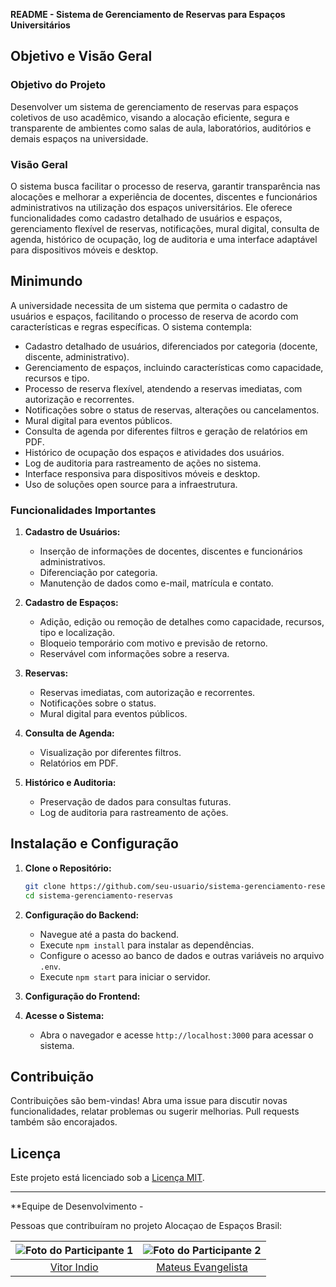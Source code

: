 **README - Sistema de Gerenciamento de Reservas para Espaços Universitários**

## Objetivo e Visão Geral

### Objetivo do Projeto
Desenvolver um sistema de gerenciamento de reservas para espaços coletivos de uso acadêmico, visando a alocação eficiente, segura e transparente de ambientes como salas de aula, laboratórios, auditórios e demais espaços na universidade.

### Visão Geral
O sistema busca facilitar o processo de reserva, garantir transparência nas alocações e melhorar a experiência de docentes, discentes e funcionários administrativos na utilização dos espaços universitários. Ele oferece funcionalidades como cadastro detalhado de usuários e espaços, gerenciamento flexível de reservas, notificações, mural digital, consulta de agenda, histórico de ocupação, log de auditoria e uma interface adaptável para dispositivos móveis e desktop.

## Minimundo

A universidade necessita de um sistema que permita o cadastro de usuários e espaços, facilitando o processo de reserva de acordo com características e regras específicas. O sistema contempla:

- Cadastro detalhado de usuários, diferenciados por categoria (docente, discente, administrativo).
- Gerenciamento de espaços, incluindo características como capacidade, recursos e tipo.
- Processo de reserva flexível, atendendo a reservas imediatas, com autorização e recorrentes.
- Notificações sobre o status de reservas, alterações ou cancelamentos.
- Mural digital para eventos públicos.
- Consulta de agenda por diferentes filtros e geração de relatórios em PDF.
- Histórico de ocupação dos espaços e atividades dos usuários.
- Log de auditoria para rastreamento de ações no sistema.
- Interface responsiva para dispositivos móveis e desktop.
- Uso de soluções open source para a infraestrutura.

### Funcionalidades Importantes

1. **Cadastro de Usuários:**
   - Inserção de informações de docentes, discentes e funcionários administrativos.
   - Diferenciação por categoria.
   - Manutenção de dados como e-mail, matrícula e contato.

2. **Cadastro de Espaços:**
   - Adição, edição ou remoção de detalhes como capacidade, recursos, tipo e localização.
   - Bloqueio temporário com motivo e previsão de retorno.
   - Reservável com informações sobre a reserva.

3. **Reservas:**
   - Reservas imediatas, com autorização e recorrentes.
   - Notificações sobre o status.
   - Mural digital para eventos públicos.

4. **Consulta de Agenda:**
   - Visualização por diferentes filtros.
   - Relatórios em PDF.

5. **Histórico e Auditoria:**
   - Preservação de dados para consultas futuras.
   - Log de auditoria para rastreamento de ações.

## Instalação e Configuração

1. **Clone o Repositório:**
   ```bash
   git clone https://github.com/seu-usuario/sistema-gerenciamento-reservas.git
   cd sistema-gerenciamento-reservas
   ```

2. **Configuração do Backend:**
   - Navegue até a pasta do backend.
   - Execute `npm install` para instalar as dependências.
   - Configure o acesso ao banco de dados e outras variáveis no arquivo `.env`.
   - Execute `npm start` para iniciar o servidor.

3. **Configuração do Frontend:**


4. **Acesse o Sistema:**
   - Abra o navegador e acesse `http://localhost:3000` para acessar o sistema.

## Contribuição

Contribuições são bem-vindas! Abra uma issue para discutir novas funcionalidades, relatar problemas ou sugerir melhorias. Pull requests também são encorajados.

## Licença

Este projeto está licenciado sob a [Licença MIT](LICENSE).

---

**Equipe de Desenvolvimento -


Pessoas que contribuíram no projeto Alocaçao de Espaços Brasil:

| ![Foto do Participante 1](https://avatars.githubusercontent.com/u/88738275?v=4) |![Foto do Participante 2](https://avatars.githubusercontent.com/u/39502131) |
|:--------------------------------------------------------------------------------------------------------------------------------:|:-------------------------------------------------------------------------------:|
|                                       [Vitor Indio](https://github.com/vitorindio)                                        |[Mateus Evangelista](https://github.com/matEvangelista)|
